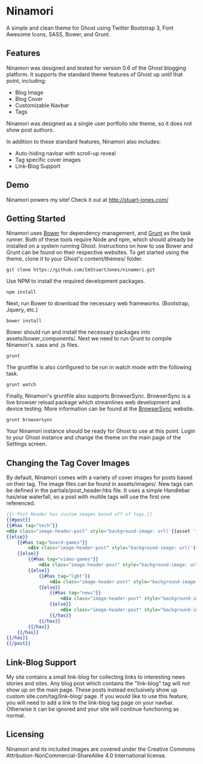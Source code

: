 # Ninamori

A simple and clean theme for Ghost using Twitter Bootstrap 3, Font Awesome Icons, SASS, Bower, and Grunt.

## Features

Ninamori was designed and tested for version 0.6 of the Ghost blogging platform. It supports the standard theme features of Ghost up until that point, including:

* Blog Image
* Blog Cover
* Customizable Navbar
* Tags

Ninamori was designed as a single user portfolio site theme, so it does not show post authors.

In addition to these standard features, Ninamori also includes:

* Auto-hiding navbar with scroll-up reveal
* Tag specific cover images
* Link-Blog Support

## Demo

Ninamori powers my site! Check it out at http://stuart-jones.com/

## Getting Started

Ninamori uses [Bower](http://bower.io/) for dependency management, and [Grunt](http://gruntjs.com/) as the task runner. Both of these tools require Node and npm, which should already be installed on a system running Ghost. Instructions on how to use Bower and Grunt can be found on their respective websites. To get started using the theme, clone it to your Ghost's content/themes/ folder.

    git clone https://github.com/ImStuartJones/ninamori.git

Use NPM to install the required development packages.

	npm install

Next, run Bower to download the necessary web frameworks. (Bootstrap, Jquery, etc.)

    bower install

Bower should run and install the necessary packages into assets/bower_components/. Next we need to run Grunt to compile Ninamori's .sass and .js files.

	grunt

The gruntfile is also configured to be run in watch mode with the following task.

    grunt watch

Finally, Ninamori's gruntfile also supports BrowserSync. BrowserSync is a live browser reload package which streamlines web development and device testing. More information can be found at the [BrowserSync](www.browsersync.io) website.

	grunt browsersync

Your Ninamori instance should be ready for Ghost to use at this point. Login to your Ghost instance and change the theme on the main page of the Settings screen.

## Changing the Tag Cover Images

By default, Ninamori comes with a variety of cover images for posts based on their tag. The image files can be found in assets/images/. New tags can be defined in the partials/post_header.hbs file. It uses a simple Handlebar has/else waterfall, so a post with multile tags will use the first one referenced.

```hbs
{{! Post Header has custom images based off of tags.}}
{{#post}}
{{#has tag="tech"}}
<div class="image-header-post" style="background-image: url('{{asset 'images/post-bg-tech.jpg'}}');">
{{else}}
	{{#has tag="board-games"}}
		<div class="image-header-post" style="background-image: url('{{asset 'images/post-bg-board.jpg'}}');">
	{{else}}
		{{#has tag="video-games"}}
			<div class="image-header-post" style="background-image: url('{{asset 'images/post-bg-video.jpg'}}');">
		{{else}}
			{{#has tag="lgbt"}}
				<div class="image-header-post" style="background-image: url('{{asset 'images/post-bg-lgbt.jpg'}}');">
			{{else}}
				{{#has tag="news"}}
					<div class="image-header-post" style="background-image: url('{{asset 'images/post-bg-news.jpg'}}');">
				{{else}}
					<div class="image-header-post" style="background-image: url('{{asset 'images/post-bg.jpg'}}');">
				{{/has}}
			{{/has}}
		{{/has}}
	{{/has}}
{{/has}}
{{/post}}
```
## Link-Blog Support

My site contains a small link-blog for collecting links to interesting news stories and sites. Any blog post which contains the "link-blog" tag will not show up on the main page. These posts instead exclusively show up custom site.com/tag/link-blog/ page. If you would like to use this feature, you will need to add a link to the link-blog tag page on your navbar. Otherwise it can be ignored and your site will continue functioning as normal.

## Licensing

Ninamori and its included images are covered under the Creative Commons Attribution-NonCommercial-ShareAlike 4.0 International license.